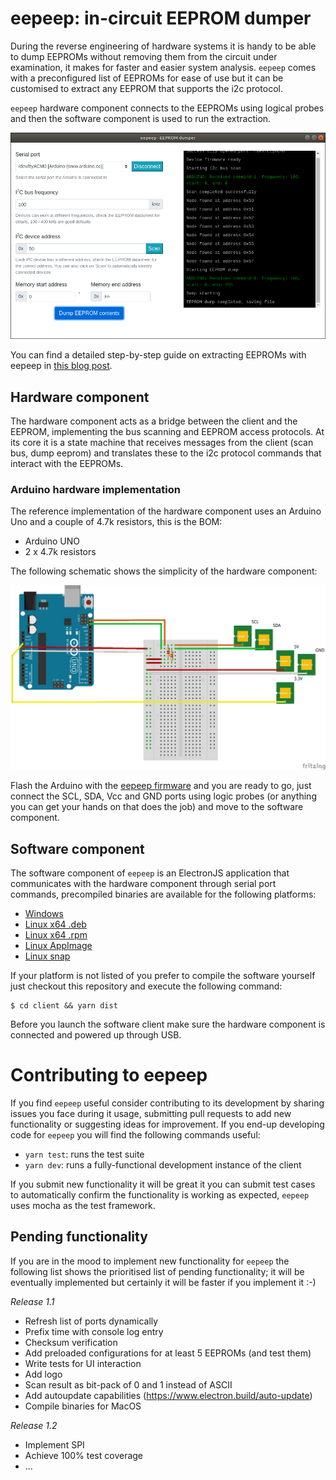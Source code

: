 # eepeep: in-circuit EEPROM dumper

During the reverse engineering of hardware systems it is handy to be able to dump EEPROMs without removing them from the circuit under examination, it makes for faster and easier system analysis. `eepeep` comes with a preconfigured list of EEPROMs for ease of use but it can be customised to extract any EEPROM that supports the i2c protocol.

`eepeep` hardware component connects to the EEPROMs using logical probes and then the software component is used to run the extraction.

![EEPROM dump](client/eepeep-dump.png "EEPROM dump")

You can find a detailed step-by-step guide on extracting EEPROMs with eepeep in [this blog post](https://flow.gi/eepeep/).

## Hardware component

The hardware component acts as a bridge between the client and the EEPROM, implementing the bus scanning and EEPROM access protocols. At its core it is a state machine that receives messages from the client (scan bus, dump eeprom) and translates these to the i2c protocol commands that interact with the EEPROMs.

### Arduino hardware implementation

The reference implementation of the hardware component uses an Arduino Uno and a couple of 4.7k resistors, this is the BOM:

* Arduino UNO
* 2 x 4.7k resistors

The following schematic shows the simplicity of the hardware component:

![Arduno hardware implementation schematic](server/arduino/arduino-shield_bb.png "Arduino hardware implementation schematic")

Flash the Arduino with the [eepeep firmware](server/arduino/eepeep/eepeep.ino) and you are ready to go, just connect the SCL, SDA, Vcc and GND ports using logic probes (or anything you can get your hands on that does the job) and move to the software component.

## Software component

The software component of `eepeep` is an ElectronJS application that communicates with the hardware component through serial port commands, precompiled binaries are available for the following platforms:

* [Windows](https://flow.gi/assets/releases/eepeep%20Setup%201.0.0.exe)
* [Linux x64 .deb](https://flow.gi/assets/releases/eepeep_1.0.0_amd64.deb)
* [Linux x64 .rpm](https://flow.gi/assets/releases/eepeep-1.0.0.x86_64.rpm)
* [Linux AppImage](https://flow.gi/assets/releases/eepeep-1.0.0.AppImage)
* [Linux snap](https://flow.gi/assets/releases/eepeep_1.0.0_amd64.snap)

If your platform is not listed of you prefer to compile the software yourself just checkout this repository and execute the following command:

```console
$ cd client && yarn dist
```
Before you launch the software client make sure the hardware component is connected and powered up through USB.

# Contributing to eepeep

If you find `eepeep` useful consider contributing to its development by sharing issues you face during it usage, submitting pull requests to add new functionality or suggesting ideas for improvement. If you end-up developing code for `eepeep` you will find the following commands useful:

  * `yarn test`: runs the test suite
  * `yarn dev`: runs a fully-functional development instance of the client

If you submit new functionality it will be great it you can submit test cases to automatically confirm the functionality is working as expected, `eepeep` uses mocha as the test framework.

## Pending functionality

If you are in the mood to implement new functionality for `eepeep` the following list shows the prioritised list of pending functionality; it will be eventually implemented but certainly it will be faster if you implement it :-)

*Release 1.1*
  * Refresh list of ports dynamically
  * Prefix time with console log entry
  * Checksum verification
  * Add preloaded configurations for at least 5 EEPROMs (and test them)
  * Write tests for UI interaction
  * Add logo
  * Scan result as bit-pack of 0 and 1 instead of ASCII
  * Add autoupdate capabilities (https://www.electron.build/auto-update)
  * Compile binaries for MacOS

*Release 1.2*
  * Implement SPI
  * Achieve 100% test coverage
  * ...
